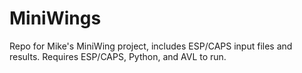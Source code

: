# MiniWings
Repo for Mike's MiniWing project, includes ESP/CAPS input files and results.  Requires ESP/CAPS, Python, and AVL to run.
